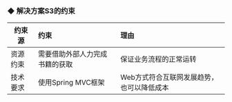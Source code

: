 ### ◆ 解决方案S3的约束















| 约束源 | 约束 | 理由 |
| --- | :--- | :--- |
| 资源约束 | 需要借助外部人力完成书籍的获取 | 保证业务流程的正常运转 |
| 技术要求 | 使用Spring MVC框架 | Web方式符合互联网发展趋势，也可以降低成本 |







